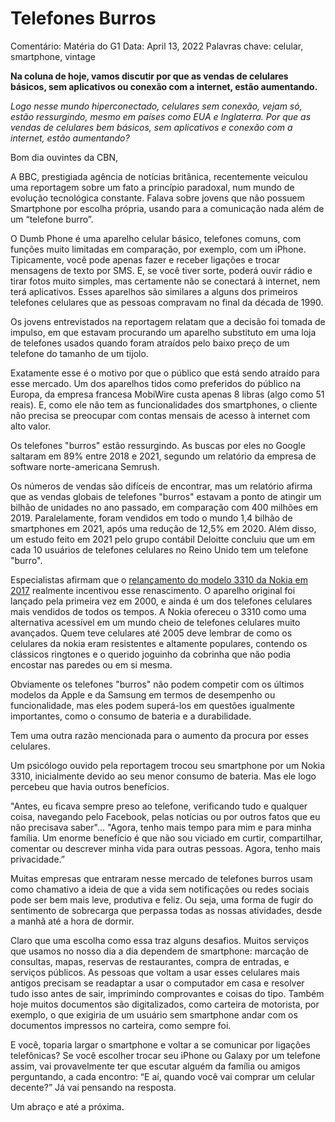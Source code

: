 # Telefones Burros

Comentário: Matéria do G1
Data: April 13, 2022
Palavras chave: celular, smartphone, vintage

**Na coluna de hoje, vamos discutir por que as vendas de celulares básicos, sem aplicativos ou conexão com a internet, estão aumentando.**

*Logo nesse mundo hiperconectado, celulares sem conexão, vejam só, estão ressurgindo, mesmo em países como EUA e Inglaterra.
Por que as vendas de celulares bem básicos, sem aplicativos e conexão com a internet, estão aumentando?*

Bom dia ouvintes da CBN,

A BBC, prestigiada agência de notícias britânica, recentemente veiculou uma reportagem sobre um fato a princípio paradoxal, num mundo de evolução tecnológica constante. Falava sobre jovens que não possuem Smartphone por escolha própria, usando para a comunicação nada além de um “telefone burro”. 

O Dumb Phone é uma aparelho celular básico, telefones comuns, com funções muito limitadas em comparação, por exemplo, com um iPhone. Tipicamente, você pode apenas fazer e receber ligações e trocar mensagens de texto por SMS. E, se você tiver sorte, poderá ouvir rádio e tirar fotos muito simples, mas certamente não se conectará à internet, nem terá aplicativos. Esses aparelhos são similares a alguns dos primeiros telefones celulares que as pessoas compravam no final da década de 1990.

Os jovens entrevistados na reportagem relatam que a decisão foi tomada de impulso, em que estavam procurando um aparelho substituto em uma loja de telefones usados quando foram atraídos pelo baixo preço de um telefone do tamanho de um tijolo.

Exatamente esse é o motivo por que o público que está sendo atraído para esse mercado. Um dos aparelhos tidos como preferidos do público na Europa, da empresa francesa MobiWire custa apenas 8 libras (algo como 51 reais). E, como ele não tem as funcionalidades dos smartphones, o cliente não precisa se preocupar com contas mensais de acesso à internet com alto valor.

Os telefones "burros" estão ressurgindo. As buscas por eles no Google saltaram em 89% entre 2018 e 2021, segundo um relatório da empresa de software norte-americana Semrush.

Os números de vendas são difíceis de encontrar, mas um relatório afirma que as vendas globais de telefones "burros" estavam a ponto de atingir um bilhão de unidades no ano passado, em comparação com 400 milhões em 2019. Paralelamente, foram vendidos em todo o mundo 1,4 bilhão de smartphones em 2021, após uma redução de 12,5% em 2020. Além disso, um estudo feito em 2021 pelo grupo contábil Deloitte concluiu que um em cada 10 usuários de telefones celulares no Reino Unido tem um telefone "burro".

Especialistas afirmam que o [relançamento do modelo 3310 da Nokia em 2017](https://g1.globo.com/tecnologia/noticia/celular-nokia-3310-o-tijolao-e-relancado-na-finlandia.ghtml) realmente incentivou esse renascimento. O aparelho original foi lançado pela primeira vez em 2000, e ainda é um dos telefones celulares mais vendidos de todos os tempos. A Nokia ofereceu o 3310 como uma alternativa acessível em um mundo cheio de telefones celulares muito avançados. Quem teve celulares até 2005 deve lembrar de como os celulares da nokia eram resistentes e altamente populares, contendo os clássicos ringtones e o querido joguinho da cobrinha que não podia encostar nas paredes ou em si mesma.

Obviamente os telefones "burros" não podem competir com os últimos modelos da Apple e da Samsung em termos de desempenho ou funcionalidade, mas eles podem superá-los em questões igualmente importantes, como o consumo de bateria e a durabilidade.

Tem uma outra razão mencionada para o aumento da procura por esses celulares.

Um psicólogo ouvido pela reportagem trocou seu smartphone por um Nokia 3310, inicialmente devido ao seu menor consumo de bateria. Mas ele logo percebeu que havia outros benefícios.

"Antes, eu ficava sempre preso ao telefone, verificando tudo e qualquer coisa, navegando pelo Facebook, pelas notícias ou por outros fatos que eu não precisava saber"... "Agora, tenho mais tempo para mim e para minha família. Um enorme benefício é que não sou viciado em curtir, compartilhar, comentar ou descrever minha vida para outras pessoas. Agora, tenho mais privacidade.”

Muitas empresas que entraram nesse mercado de telefones burros usam como chamativo a ideia de que a vida sem notificações ou redes sociais pode ser bem mais leve, produtiva e feliz. Ou seja, uma forma de fugir do sentimento de sobrecarga que perpassa todas as nossas atividades, desde a manhã até a hora de dormir.

Claro que uma escolha como essa traz alguns desafios. Muitos serviços que usamos no nosso dia a dia dependem de smartphone: marcação de consultas, mapas, reservas de restaurantes, compra de entradas, e serviços públicos. As pessoas que voltam a usar esses celulares mais antigos precisam se readaptar a usar o computador em casa e resolver tudo isso antes de sair, imprimindo comprovantes e coisas do tipo. Também hoje muitos documentos são digitalizados, como carteira de motorista, por exemplo, o que exigiria de um usuário sem smartphone andar com os documentos impressos no carteira, como sempre foi.

E você, toparia largar o smartphone e voltar a se comunicar por ligações telefônicas? Se você escolher trocar seu iPhone ou Galaxy por um telefone assim, vai provavelmente ter que escutar alguém da família ou amigos perguntando, a cada encontro: “E aí, quando você vai comprar um celular decente?” Já vai pensando na resposta.

Um abraço e até a próxima.